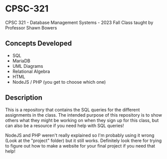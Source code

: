 # CPSC-321
CPSC 321 - Database Management Systems - 2023 Fall
Class taught by Professor Shawn Bowers

## Concepts Developed

* SQL
* MariaDB
* UML Diagrams
* Relational Algebra
* HTML
* NodeJS / PHP (you get to choose which one)

## Description

This is a repository that contains the SQL queries for the different assignments in the class.
The intended purpose of this repository is to show others what they might be working on when they sign up for this class, but can also be a resource if you need help with SQL queries! 

NodeJS and PHP weren't really explained so I'm probably using it wrong (Look at the "project" folder) but it still works. Definitely look there for trying to figure out how to make a website for your final project if you need that help!

